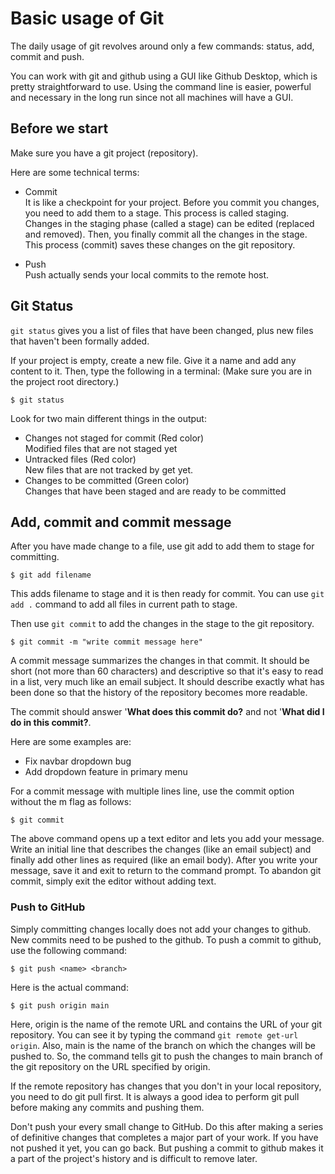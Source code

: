 # Basic usage of Git

The daily usage of git revolves around only a few commands: status, add, commit and push.

You can work with git and github using a GUI like Github Desktop, which is pretty straightforward to use. Using the command line is easier, powerful and necessary in the long run since not all machines will have a GUI.

## Before we start

Make sure you have a git project (repository). 

Here are some technical terms:

- Commit<br>
It is like a checkpoint for your project. Before you commit you changes, you need to add them to a stage. This process is called staging. Changes in the staging phase (called a stage) can be edited (replaced and removed). Then, you finally commit all the changes in the stage. This process (commit) saves these changes on the git repository.

- Push<br>
Push actually sends your local commits to the remote host.

## Git Status

`git status` gives you a list of files that have been changed, plus new files that haven't been formally added.

If your project is empty, create a new file. Give it a name and add any content to it. Then, type the following in a terminal: (Make sure you are in the project root directory.)

```
$ git status
```

Look for two main different things in the output:
- Changes not staged for commit (Red color)<br>
Modified files that are not staged yet
- Untracked files (Red color)<br>
New files that are not tracked by get yet.
- Changes to be committed (Green color)<br>
Changes that have been staged and are ready to be committed

## Add, commit and commit message

After you have made change to a file, use git add to add them to stage for committing.

```
$ git add filename
```

This adds filename to stage and it is then ready for commit. You can use `git add .` command to add all files in current path to stage.

Then use `git commit` to add the changes in the stage to the git repository.

```
$ git commit -m "write commit message here"
```

A commit message summarizes the changes in that commit. It should be short (not more than 60 characters) and descriptive so that it's easy to read in a list, very much like an email subject. It should describe exactly what has been done so that the history of the repository becomes more readable.

The commit should answer '**What does this commit do?** and not '**What did I do in this commit?**.

Here are some examples are:
- Fix navbar dropdown bug
- Add dropdown feature in primary menu

For a commit message with multiple lines line, use the commit option without the m flag as follows:

```
$ git commit
```

The above command opens up a text editor and lets you add your message. Write an initial line that describes the changes (like an email subject) and finally add other lines as required (like an email body). After you write your message, save it and exit to return to the command prompt. To abandon git commit, simply exit the editor without adding text.

### Push to GitHub

Simply committing changes locally does not add your changes to github. New commits need to be pushed to the github. To push a commit to github, use the following command:

```
$ git push <name> <branch>
```

Here is the actual command:

```
$ git push origin main
```

Here, origin is the name of the remote URL and contains the URL of your git repository. You can see it by typing the command `git remote get-url origin`. Also, main is the name of the branch on which the changes will be pushed to. So, the command tells git to push the changes to main branch of the git repository on the URL specified by origin.

If the remote repository has changes that you don't in your local repository, you need to do git pull first. It is always a good idea to perform git pull before making any commits and pushing them.

Don't push your every small change to GitHub. Do this after making a series of definitive changes that completes a major part of your work. If you have not pushed it yet, you can go back. But pushing a commit to github makes it a part of the project's history and is difficult to remove later.
